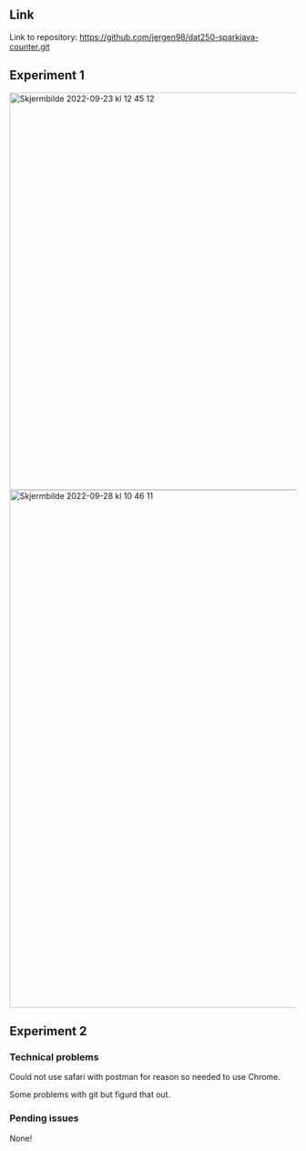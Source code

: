 ## Link

Link to repository: https://github.com/jergen98/dat250-sparkjava-counter.git

## Experiment 1
<img width="697" alt="Skjermbilde 2022-09-23 kl  12 45 12" src="https://user-images.githubusercontent.com/81374042/192733986-53f0a759-09aa-4d59-ab65-33763d67dc2b.png">

<img width="908" alt="Skjermbilde 2022-09-28 kl  10 46 11" src="https://user-images.githubusercontent.com/81374042/192734042-af14dfad-b4af-483c-8892-a4f69ba74651.png">

## Experiment 2

### Technical problems
Could not use safari with postman for reason so needed to use Chrome. 

Some problems with git but figurd that out. 

### Pending issues
None!
